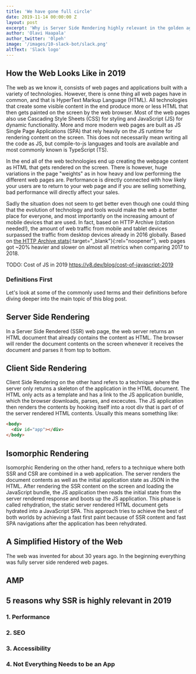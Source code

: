 ```yaml
---
title: 'We have gone full circle'
date: 2019-11-14 00:00:00 Z
layout: post
excerpt: 'Why is Server Side Rendering highly relevant in the golden age of JavaScript Single Page Applications?'
author: 'Olavi Haapala'
author_twitter: '0lpeh'
image: '/images/10-slack-bot/slack.png'
altText: 'Slack logo'
---
```


## How the Web Looks Like in 2019

The web as we know it, consists of web pages and applications built with a variety of technologies.
However, there is onne thing all web pages have in common, and that is HyperText Markup Language (HTML).
All technologies that create some visible content in the end produce more or less HTML that then gets painted on the screen by the web browser.
Most of the web pages also use Cascading Style Sheets (CSS) for styling and JavaScript (JS) for dynamic functionality.
More and more modern web pages are built as JS Single Page Applications (SPA) that rely heavily on the JS runtime for rendering content on the screen.
This does not necessarily mean writing all the code as JS, but compile-to-js languages and tools are available and most commonly known is TypeScript (TS).

In the end all of the web technologies end up creating the webpage content as HTML that gets rendered on the screen.
There is however, huge variations in the page "weights" as in how heavy and low performing the different web pages are.
Performance is directly connected with how likely your users are to return to your web page and if you are selling something, bad performance will directly affect your sales.

Sadly the situation does not seem to get better even though one could thing that the evolution of technology and tools would make the web a better place for everyone, and most importantly on the increasing amount of mobile devices that are used.
In fact, based on HTTP Archive (citation needed!), the amount of web traffic from mobile and tablet devices surpassed the traffic from desktop devices already in 2016 globally.
Based on [the HTTP Archive stats](https://httparchive.org/reports/page-weight?start=2017_05_01&end=2018_05_15&view=list){:target="\_blank"}{:rel="noopener"}, web pages got ~20% heavier and slower on almost all metrics when comparing 2017 to 2018.

TODO: Cost of JS in 2019 https://v8.dev/blog/cost-of-javascript-2019

### Definitions First

Let's look at some of the commonly used terms and their definitions before diving deeper into the main topic of this blog post.

## Server Side Rendering

In a Server Side Rendered (SSR) web page, the web server returns an HTML document that already contains the content as HTML.
The browser will render the document contents on the screen whenever it receives the document and parses it from top to bottom.

## Client Side Rendering

Client Side Rendering on the other hand refers to a technique where the server only returns a skeleton of the application in the HTML document.
The HTML only acts as a template and has a link to the JS application bunldle, which the browser downloads, parses, and excecutes.
The JS application then renders the contents by hooking itself into a root div that is part of of the server rendered HTML contents.
Usually this means something like:

```html
<body>
  <div id="app"></div>
</body>
```

## Isomorphic Rendering

Isomorphic Rendering on the other hand, refers to a technique where both SSR and CSR are combined in a web application.
The server renders the document contents as well as the initial application state as JSON in the HTML.
After rendering the SSR content on the screen and loading the JavaScript bundle, the JS application then reads the initial state from the server rendered response and boots up the JS application.
This phase is called rehydration, the static server rendered HTML document gets hydrated into a JavaScript SPA.
This approach tries to achieve the best of both worlds by achieving a fast first paint because of SSR content and fast SPA navigations after the application has been rehydrated.

## A Simplified History of the Web

The web was invented for about 30 years ago.
In the beginning everything was fully server side rendered web pages.

## AMP

## 5 reasons why SSR is highly relevant in 2019

### 1. Performance

### 2. SEO

### 3. Accessibility

### 4. Not Everything Needs to be an App
